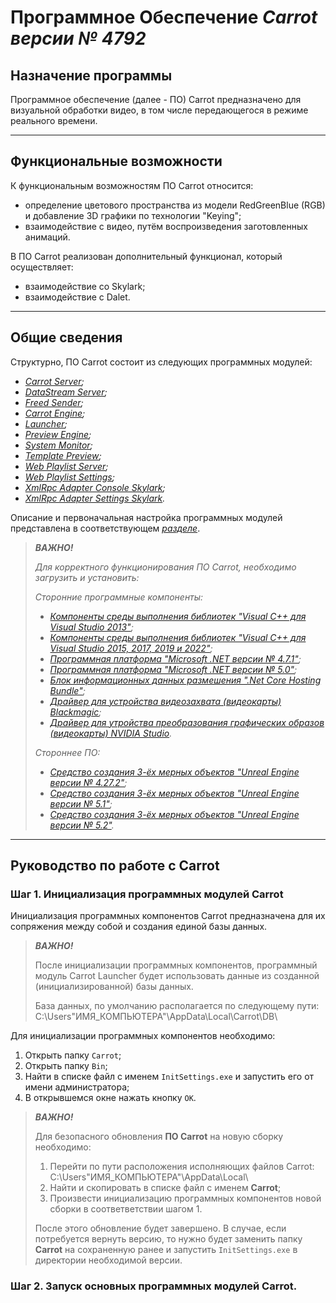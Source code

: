 # Программное Обеспечение ***Carrot версии № 4792*** 

## Назначение программы

Программное обеспечение (далее - ПО) Carrot предназначено для визуальной обработки видео, в том числе передающегося в режиме реального времени.

---

## Функциональные возможности

К функциональным возможностям ПО Carrot относится:
* определение цветового пространства из модели RedGreenBlue (RGB) и добавление 3D графики по технологии "Keying";
* взаимодействие с видео, путём воспроизведения заготовленных анимаций.

В ПО Carrot реализован дополнительный функционал, который осуществляет:
* взаимодействие со Skylark;
* взаимодействие с Dalet.

---

## Общие сведения

[comment]: # (Указывается перечень программного обеспечения, необходимый для функционирования ПО Carrot)

Структурно, ПО Carrot состоит из следующих программных модулей:
* *[Carrot Server](CarrotServer.md);*
* *[DataStream Server](DataStreamServer.md);*
* *[Freed Sender](FreedSender.md);*
* *[Carrot Engine](CarrotEngine.md);*
* *[Launcher](Launcher.md);*
* *[Preview Engine](PreviewEngine.md);*
* *[System Monitor](SystemMonitor.md);*
* *[Template Preview](TemplatePreview.md);*
* *[Web Playlist Server](WebPlaylistServer.md);*
* *[Web Playlist Settings](WebPlaylistSettings.md);*
* *[XmlRpc Adapter Console Skylark](XmlRpcAdapterConsoleSkylark.md);*
* *[XmlRpc Adapter Settings Skylark](XmlRpcAdapterSettingsSkylark.md).*

Описание и первоначальная настройка программных модулей представлена в соответствующем *[разделе]()*.

>***ВАЖНО!*** 
>
>*Для корректного функционирования ПО Carrot, необходимо загрузить и установить:*
>
> *Сторонние программные компоненты:*
>* *[Компоненты среды выполнения библиотек "Visual C++ для Visual Studio 2013"](https://aka.ms/highdpimfc2013x64enu);*
>* *[Компоненты среды выполнения библиотек "Visual C++ для Visual Studio 2015, 2017, 2019 и 2022"](https://aka.ms/vs/17/release/vc_redist.x64.exe);*
>* *[Программная платформа "Microsoft .NET версии № 4.7.1"](https://www.softportal.com/getsoft-16133-microsoft-net-framework-4.html);*
>* *[Программная платформа "Microsoft .NET версии № 5.0"](https://www.softportal.com/getsoft-16133-microsoft-net-framework-4.html);*
>* *[Блок информационных данных размешения ".Net Core Hosting Bundle"](https://download.visualstudio.microsoft.com/download/pr/98ff0a08-a283-428f-8e54-19841d97154c/8c7d5f9600eadf264f04c82c813b7aab/dotnet-hosting-8.0.2-win.exe);*
>* *[Драйвер для устройства видеозахвата (видеокарты) Blackmagic](https://swr.cloud.blackmagicdesign.com/DesktopVideo/v12.8.1/Blackmagic_Desktop_Video_Windows_12.8.1.zip?verify=1709142783-ktES%2BMWHfKYVADdn4Z%2BQhRuCLq300a9QzUFvUVepSZo%3D);*
>* *[Драйвер для утройства преобразования графических образов (видеокарты) NVIDIA Studio](https://ru.download.nvidia.com/Windows/442.92/442.92-desktop-win10-64bit-international-nsd-dch-whql.exe).*
>
>*Стороннее ПО:*
>* *[Средство создания 3-ёх мерных объектов "Unreal Engine версии № 4.27.2"]();*
>* *[Средство создания 3-ёх мерных объектов "Unreal Engine версии № 5.1"]();*
>* *[Средство создания 3-ёх мерных объектов "Unreal Engine версии № 5.2"]().*

---

## Руководство по работе с Carrot

### Шаг 1. Инициализация программных модулей Carrot

Инициализация программных компонентов Carrot предназначена для их сопряжения между собой и создания единой базы данных.

>***ВАЖНО!*** 
>
>После инициализации программных компонентов, программный модуль Carrot Launcher будет использовать данные из созданной (инициализированной) базы данных.
>
>База данных, по умолчанию располагается по следующему пути:
>C:\Users"ИМЯ_КОМПЬЮТЕРА"\AppData\Local\Carrot\DB\

Для инициализации программных компонентов необходимо:
1. Открыть папку `Carrot`;
2. Открыть папку `Bin`;
3. Найти в списке файл с именем `InitSettings.exe` и запустить его от имени администратора;
4. В открывшемся окне нажать кнопку `ОК`.

>***ВАЖНО!*** 
>
>Для безопасного обновления **ПО Carrot** на новую сборку необходимо:
>
>1. Перейти по пути расположения исполняющих файлов Carrot: C:\Users"ИМЯ_КОМПЬЮТЕРА"\AppData\Local\ 
>2. Найти и скопировать в списке файл с именем **Carrot**;
>3. Произвести инициализацию программных компонентов новой сборки в соответветствии шагом 1.
>
>После этого обновление будет завершено. В случае, если потребуется вернуть версию, то нужно будет заменить папку **Carrot** на сохраненную ранее и запустить `InitSettings.exe` в директории необходимой версии.

### Шаг 2. Запуск основных программных модулей Carrot.

